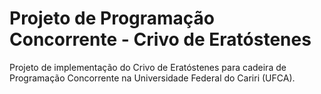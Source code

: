 # Projeto de Programação Concorrente - Crivo de Eratóstenes

Projeto de implementação do Crivo de Eratóstenes para cadeira de Programação Concorrente na Universidade Federal do Cariri (UFCA).
